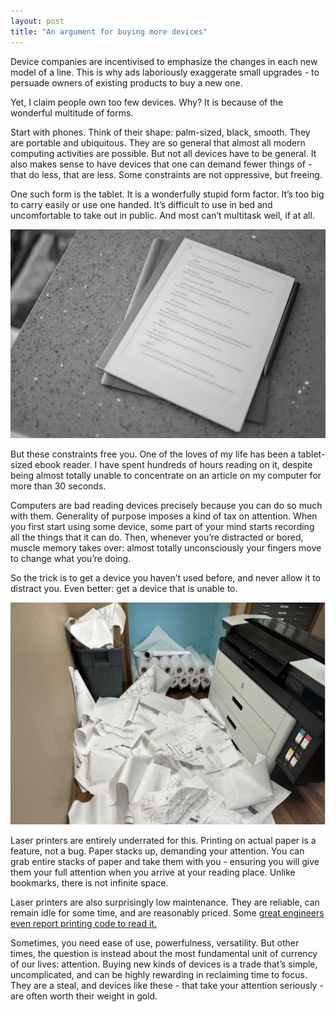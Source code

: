 ```yaml
---
layout: post
title: "An argument for buying more devices"
---
```


Device companies are incentivised to emphasize the changes in each new model of a line. This is why ads laboriously exaggerate small upgrades - to persuade owners of existing products to buy a new one.

Yet, I claim people own too few devices. Why? It is because of the wonderful multitude of forms.

Start with phones. Think of their shape: palm-sized, black, smooth. They are portable and ubiquitous. They are so general that almost all modern computing activities are possible.
But not all devices have to be general. It also makes sense to have devices that one can demand fewer things of - that do less, that are less. Some constraints are not oppressive, but freeing.

One such form is the tablet. It is a wonderfully stupid form factor. It’s too big to carry easily or use one handed. It’s difficult to use in bed and uncomfortable to take out in public. And most can’t multitask well, if at all.

![printer](/assets/devices-1.png)

But these constraints free you. One of the loves of my life has been a tablet-sized ebook reader. I have spent hundreds of hours reading on it, despite being almost totally unable to concentrate on an article on my computer for more than 30 seconds.

Computers are bad reading devices precisely because you can do so much with them. Generality of purpose imposes a kind of tax on attention. When you first start using some device, some part of your mind starts recording all the things that it can do. Then, whenever you’re distracted or bored, muscle memory takes over: almost totally unconsciously your fingers move to change what you’re doing.

So the trick is to get a device you haven’t used before, and never allow it to distract you. Even better: get a device that is unable to.

![printer](/assets/devices-2.png)

Laser printers are entirely underrated for this. Printing on actual paper is a feature, not a bug. Paper stacks up, demanding your attention. You can grab entire stacks of paper and take them with you - ensuring you will give them your full attention when you arrive at your reading place. Unlike bookmarks, there is not infinite space.

Laser printers are also surprisingly low maintenance. They are reliable, can remain idle for some time, and are reasonably priced. Some [great engineers even report printing code to read it.](https://lukego.github.io/blog/2012/10/24/readable-programs/)

Sometimes, you need ease of use, powerfulness, versatility. But other times, the question is instead about the most fundamental unit of currency of our lives: attention. Buying new kinds of devices is a trade that’s simple, uncomplicated, and can be highly rewarding in reclaiming time to focus. They are a steal, and devices like these - that take your attention seriously - are often worth their weight in gold.
